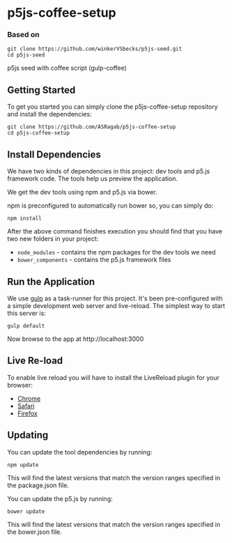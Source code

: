 p5js-coffee-setup
=========

### Based on
```
git clone https://github.com/winkerVSbecks/p5js-seed.git
cd p5js-seed
```

p5js seed with coffee script (gulp-coffee)

## Getting Started

To get you started you can simply clone the p5js-coffee-setup repository and install the dependencies:

```
git clone https://github.com/ASRagab/p5js-coffee-setup
cd p5js-coffee-setup
```

## Install Dependencies

We have two kinds of dependencies in this project: dev tools and p5.js framework code. The tools help us preview the application.

We get the dev tools using npm and p5.js via bower.

npm is preconfigured to automatically run bower so, you can simply do:

```
npm install
```

After the above command finishes execution you should find that you have two new folders in your project:

- `node_modules` - contains the npm packages for the dev tools we need
- `bower_components` - contains the p5.js framework files

## Run the Application

We use [gulp](http://gulpjs.com) as a task-runner for this project. It's been pre-configured with a simple development web server and live-reload. The simplest way to start this server is:

```
gulp default
```

Now browse to the app at http://localhost:3000

## Live Re-load
To enable live reload you will have to install the LiveReload plugin for your browser:

- [Chrome](https://chrome.google.com/webstore/detail/livereload/jnihajbhpnppcggbcgedagnkighmdlei?hl=en)
- [Safari](http://download.livereload.com/2.0.9/LiveReload-2.0.9.safariextz)
- [Firefox](https://addons.mozilla.org/en-US/firefox/addon/livereload/)


## Updating

You can update the tool dependencies by running:

```
npm update
```

This will find the latest versions that match the version ranges specified in the package.json file.

You can update the p5.js by running:

```
bower update
```

This will find the latest versions that match the version ranges specified in the bower.json file.
